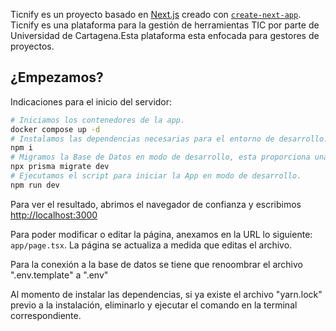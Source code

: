 Ticnify es un proyecto basado en [Next.js](https://nextjs.org) creado con [`create-next-app`](https://nextjs.org/docs/app/api-reference/cli/create-next-app). Ticnify es una plataforma para la gestión de herramientas TIC por parte de Universidad de Cartagena.Esta plataforma esta enfocada para gestores de proyectos.

## ¿Empezamos?

Indicaciones para el inicio del servidor:

```bash
# Iniciamos los contenedores de la app.
docker compose up -d
# Instalamos las dependencias necesarias para el entorno de desarrollo.
npm i
# Migramos la Base de Datos en modo de desarrollo, esta proporciona una interfaza interactiva para confirmar o modificar datos.
npx prisma migrate dev
# Ejecutamos el script para iniciar la App en modo de desarrollo.
npm run dev
```

 Para ver el resultado, abrimos el navegador de confianza y escribimos [http://localhost:3000](http://localhost:3000)

Para poder modificar  o editar la página, anexamos en la URL lo siguiente: `app/page.tsx`. La página se actualiza a medida que editas el archivo.

Para la conexión a la base de datos se tiene que renoombrar el archivo ".env.template" a ".env"

Al momento de instalar las dependencias, si ya existe el archivo "yarn.lock" previo a la instalación, eliminarlo y ejecutar el comando en la terminal correspondiente.
